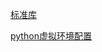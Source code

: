 
<p id="VRkYejJoqfVu8veituyww">

[标准库](./%E6%A0%87%E5%87%86%E5%BA%93/index.md)

</p>

<p id="tDXRXksNqUHbAbcB5WC1Zt">



</p>

<p id="wUh6TqUhgMbtBDsosqBN7V">

[python虚拟环境配置](./python%E8%99%9A%E6%8B%9F%E7%8E%AF%E5%A2%83%E9%85%8D%E7%BD%AE/index.md)

</p>
